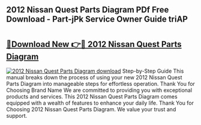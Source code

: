 ## 2012 Nissan Quest Parts Diagram PDf Free Download - Part-jPk Service Owner Guide triAP

# <h2><a href="http://dfnx98.blite.top/?on=2012+Nissan+Quest+Parts+Diagram">🔗Download New 👉🔴 2012 Nissan Quest Parts Diagram</a></h2>

[![2012 Nissan Quest Parts Diagram download](https://i.imgur.com/lujVjoI.png)](http://dfnx98.blite.top/?on=2012+Nissan+Quest+Parts+Diagram)
Step-by-Step Guide This manual breaks down the process of using your new 2012 Nissan Quest Parts Diagram into manageable steps for effortless operation. Thank You for Choosing Brand Name We are committed to providing you with exceptional products and services. This 2012 Nissan Quest Parts Diagram comes equipped with a wealth of features to enhance your daily life. Thank You for Choosing 2012 Nissan Quest Parts Diagram. We value your trust and support.
